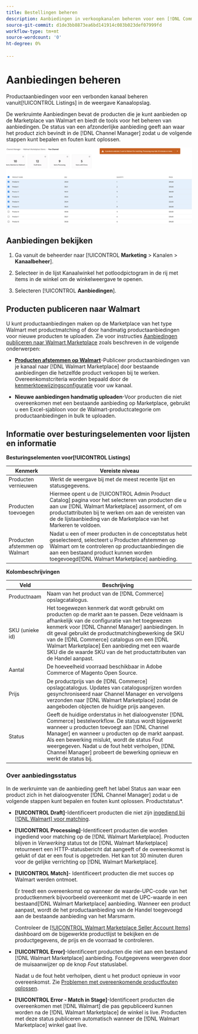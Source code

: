 ```yaml
---
title: Bestellingen beheren
description: Aanbiedingen in verkoopkanalen beheren voor een [!DNL Commerce] Opslaan met Channel Manager voor Adobe Commerce en Magento Open Source.
source-git-commit: d1de3bb8873ea6bd141914c083b023def07999fd
workflow-type: tm+mt
source-wordcount: '0'
ht-degree: 0%

---
```



# Aanbiedingen beheren

Productaanbiedingen voor een verbonden kanaal beheren vanuit[!UICONTROL Listings] in de weergave Kanaalopslag.

De werkruimte Aanbiedingen bevat de producten die je kunt aanbieden op de Marketplace van Walmart en biedt de tools voor het beheren van aanbiedingen. De status van een afzonderlijke aanbieding geeft aan waar het product zich bevindt in de [!DNL Channel Manager] zodat u de volgende stappen kunt bepalen en fouten kunt oplossen.

![Pagina met aanbiedingen voor een verbonden verkoopkanaal](assets/products-submit-for-matching.png)

## Aanbiedingen bekijken

1. Ga vanuit de beheerder naar [!UICONTROL **Marketing** > Kanalen > **Kanaalbeheer**].

1. Selecteer in de lijst Kanaalwinkel het potloodpictogram in de rij met items in de winkel om de winkelweergave te openen.

1. Selecteren [!UICONTROL **Aanbiedingen**].


## Producten publiceren naar Walmart

U kunt productaanbiedingen maken op de Marketplace van het type Walmart met productmatching of door handmatig productaanbiedingen voor nieuwe producten te uploaden. Zie voor instructies [Aanbiedingen publiceren naar Walmart Marketplace](publish-listings-to-marketplace.md) zoals beschreven in de volgende onderwerpen:

* **[Producten afstemmen op Walmart](publish-listings-to-marketplace.md)**-Publiceer productaanbiedingen van je kanaal naar [!DNL Walmart Marketplace] door bestaande aanbiedingen die hetzelfde product verkopen bij te werken. Overeenkomstcriteria worden bepaald door de [kenmerktoewijzingsconfiguratie](map-product-attributes-for-matching.md) voor uw kanaal.

* **Nieuwe aanbiedingen handmatig uploaden**-Voor producten die niet overeenkomen met een bestaande aanbieding op Marketplace, gebruikt u een Excel-sjabloon voor de Walmart-productcategorie om productaanbiedingen in bulk te uploaden.

## Informatie over besturingselementen voor lijsten en informatie

**Besturingselementen voor[!UICONTROL Listings]**

| **Kenmerk** | **Vereiste niveau** |
|---------------------------|---------------------------------------------------------------------------------------------------------------------------------------------------------------------------------------------------------------|
| Producten vernieuwen | Werkt de weergave bij met de meest recente lijst en statusgegevens. |
| Producten toevoegen | Hiermee opent u de [!UICONTROL  Admin Product Catalog] pagina voor het selecteren van producten die u aan uw [!DNL Walmart Marketplace] assorment, of om productattributen bij te werken om aan de vereisten van de de lijstaanbieding van de Marketplace van het Markeren te voldoen. |
| Producten afstemmen op Walmart | Nadat u een of meer producten in de conceptstatus hebt geselecteerd, selecteert u Producten afstemmen op Walmart om te controleren op productaanbiedingen die aan een bestaand product kunnen worden toegevoegd[!DNL Walmart Marketplace] aanbieding. |


**Kolombeschrijvingen**

| **Veld** | **Beschrijving** |
|-----------------|----------------------------------------------------------------------------------------------------------------------------------------------------------------------------------------------------------------------------------------------------------------------------------------------------------------------------------------------------------------------------------------------------------------|
| Productnaam | Naam van het product van de [!DNL Commerce] opslagcatalogus. |
| SKU (unieke id) | Het toegewezen kenmerk dat wordt gebruikt om producten op de markt aan te passen. Deze veldnaam is afhankelijk van de configuratie van het toegewezen kenmerk voor [!DNL Channel Manager] aanbiedingen. In dit geval gebruikt de productmatchingbewerking de SKU van de [!DNL Commerce] catalogus om een [!DNL Walmart Marketplace]  Een aanbieding met een waarde SKU die de waarde SKU van de het productattributen van de Handel aanpast. |
| Aantal | De hoeveelheid voorraad beschikbaar in Adobe Commerce of Magento Open Source. |
| Prijs | De productprijs van de [!DNL Commerce] opslagcatalogus. Updates van catalogusprijzen worden gesynchroniseerd naar Channel Manager en vervolgens verzonden naar [!DNL Walmart Marketplace]  zodat de aangeboden objecten de huidige prijs aangeven. |
| Status | Geeft de huidige orderstatus in het dialoogvenster [!DNL Commerce] bestelworkflow. De status wordt bijgewerkt wanneer u producten toevoegt aan [!DNL Channel Manager] en wanneer u producten op de markt aanpast. Als een bewerking mislukt, wordt de status Fout weergegeven. Nadat u de fout hebt verholpen, [!DNL Channel Manager] probeert de bewerking opnieuw en werkt de status bij. |


### Over aanbiedingsstatus

In de werkruimte van de aanbieding geeft het label Status aan waar een product zich in het dialoogvenster [!DNL Channel Manager] zodat u de volgende stappen kunt bepalen en fouten kunt oplossen. Productstatus*.

* **[!UICONTROL Draft]**-Identificeert producten die niet zijn [ingediend bij [!DNL Walmart] voor matching](publish-listings-to-marketplace.md#match-products).

* **[!UICONTROL Processing]**-Identificeert producten die worden ingediend voor matching op de [!DNL Walmart Marketplace]. Producten blijven in *Verwerking* status tot de [!DNL Walmart Marketplace] retourneert een HTTP-statusbericht dat aangeeft of de overeenkomst is gelukt of dat er een fout is opgetreden. Het kan tot 30 minuten duren voor de gelijke verrichting op [!DNL Walmart Marketplace].

* **[!UICONTROL Match]**- Identificeert producten die met succes op Walmart werden ontmoet.

   Er treedt een overeenkomst op wanneer de waarde-UPC-code van het productkenmerk bijvoorbeeld overeenkomt met de UPC-waarde in een bestaand[!DNL Walmart Marketplace] aanbieding. Wanneer een product aanpast, wordt de het productaanbieding van de Handel toegevoegd aan de bestaande aanbieding van het Marsmarm.

   Controleer de [[!UICONTROL Walmart Marketplace Seller Account Items]](https://seller.walmart.com/items-and-inventory/manage-items) dashboard om de bijgewerkte productlijst te bekijken en de productgegevens, de prijs en de voorraad te controleren.


* **[!UICONTROL Error]**-Identificeert producten die niet aan een bestaand [!DNL Walmart Marketplace] aanbieding. Foutgegevens weergeven door de muisaanwijzer op de knop *Fout* statuslabel.

   Nadat u de fout hebt verholpen, dient u het product opnieuw in voor overeenkomst. Zie [Problemen met overeenkomende productfouten oplossen](https://docs.google.com/document/d/1bEbCyVLXJQQsbZvEwetJvZKWQJOKoiw5Ia1uB4Bs4uo/edit#heading=h.sz6eji8z9vzy).

* **[!UICONTROL Error - Match in Stage]**-Identificeert producten die overeenkomen met [!DNL Walmart] die pas gepubliceerd kunnen worden na de [!DNL Walmart Marketplace] de winkel is live. Producten met deze status publiceren automatisch wanneer de [!DNL Walmart Marketplace] winkel gaat live.



